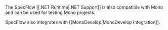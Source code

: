 The SpecFlow [[.NET Runtime|.NET Support]] is also compatible with Mono and can be used for testing Mono projects.

SpecFlow also integrates with [[MonoDevelop|MonoDevelop Integration]].

